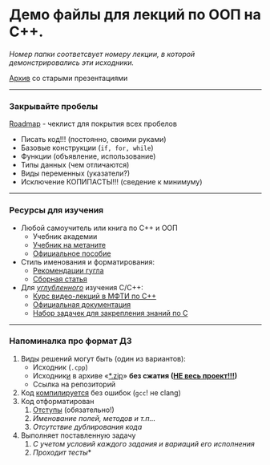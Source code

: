 # Демо файлы для лекций по ООП на С++.

*Номер папки соответсвует номеру лекции, в которой демонстрировались эти исходники.*

[Архив](https://sourceforge.net/projects/cpp-oop-top-aca/files/Lections/active/) со старыми презентациями

---
### Закрывайте пробелы

[Roadmap](https://roadmap.sh/cpp) - чеклист для покрытия всех пробелов

- Писать код!!! (постоянно, своими руками)
- Базовые конструкции (`if, for, while`)
- Функции (объявление, использование)
- Типы данных (чем отличаются)
- Виды переменных (указатели?)
- Исключение КОПИПАСТЫ!!!	(сведение к минимуму)

---
### Ресурсы для изучения

- Любой самоучитель или книга по С++ и ООП
  - Учебник академии
  - [Учебник на метаните](https://metanit.com/cpp/tutorial/5.1.php)
  - [Официальное пособие](https://cplusplus.com/doc/tutorial/)
- Стиль именования и форматирования:
  - [Рекомендации гугла](https://habr.com/ru/post/477722/)
  - [Сборная статья](https://habr.com/ru/post/172091/)
- Для <u>*углубленного*</u> изучения C/С++:
  - [Курс видео-лекций в МФТИ по С++](https://youtube.com/playlist?list=PL3BR09unfgciJ1_K_E914nohpiOiHnpsK)
  - [Официальная документация](https://en.cppreference.com/w/cpp/regex)
  - [Набор задачек для закрепления знаний по С](http://www.gowrikumar.com/c/index.html)

---
### Напоминалка про формат ДЗ

1. Виды решений могут быть (один из вариантов):
    - Исходник (`.cpp`)
    - Исходник<u>и</u> в архиве «<u>*.zip</u>» **без сжатия (<u>НЕ весь проект!!!</u>)**
    - Ссылка на репозиторий
2. Код <u>компилируется</u> без ошибок (`gcc`! не clang)
3. Код отформатирован
    1. <u>Отступы</u> (обязательно!)
    1. *Именование полей, методов и т.п...*
    1. *Отсутствие дублирования кода*
4. Выполняет поставленную задачу
    1. *С учетом условий каждого задания и вариаций его исполнения*
    1. *Проходит тесты**
